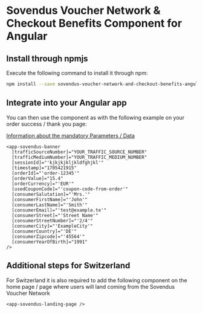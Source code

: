 # Sovendus Voucher Network & Checkout Benefits Component for Angular

## Install through npmjs

Execute the following command to install it through npm:

```bash
npm install --save sovendus-voucher-network-and-checkout-benefits-angular
```

## Integrate into your Angular app

You can then use the component as with the following example on your order success / thank you page:

[Information about the mandatory Parameters / Data](https://developer-hub.sovendus.com/Voucher-Network-Checkout-Benefits/Parameter)

```angular
<app-sovendus-banner
  [trafficSourceNumber]="YOUR_TRAFFIC_SOURCE_NUMBER"
  [trafficMediumNumber]="YOUR_TRAFFIC_MEDIUM_NUMBER"
  [sessionId]="'kjkjkjkljkldfghjkl'"
  [timestamp]="1705421915"
  [orderId]="'order-12345'"
  [orderValue]="15.4"
  [orderCurrency]="'EUR'"
  [usedCouponCode]="'coupon-code-from-order'"
  [consumerSalutation]="'Mrs.'"
  [consumerFirstName]="'John'"
  [consumerLastName]="'Smith'"
  [consumerEmail]="'test@example.te'"
  [consumerStreet]="'Street Name'"
  [consumerStreetNumber]="'2/4'"
  [consumerCity]="'ExampleCity'"
  [consumerCountry]="'DE'"
  [consumerZipcode]="'45564'"
  [consumerYearOfBirth]="1991"
/>
```

## Additional steps for Switzerland

For Switzerland it is also required to add the following component on the home page / page where users will land coming from the Sovendus Voucher Network

```angular
<app-sovendus-landing-page />
```
